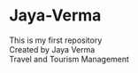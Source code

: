 # Jaya-Verma
This is my first repository
<br>
Created by Jaya Verma 
<br>
Travel and Tourism Management
